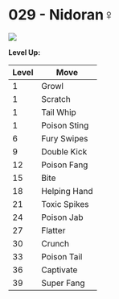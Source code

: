 # 029 - Nidoran♀
![][029]

**Level Up:**

Level | Move
---   | ---
  1   | Growl
  1   | Scratch
  1   | Tail Whip
  1   | Poison Sting
  6   | Fury Swipes
  9   | Double Kick
 12   | Poison Fang
 15   | Bite
 18   | Helping Hand
 21   | Toxic Spikes
 24   | Poison Jab
 27   | Flatter
 30   | Crunch
 33   | Poison Tail
 36   | Captivate
 39   | Super Fang



[029]: /img/pokemon/029.png
